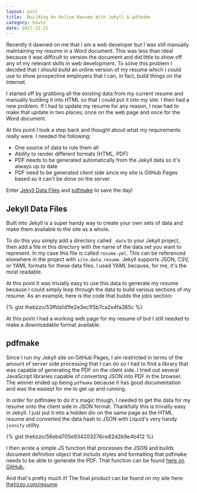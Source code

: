 ```yaml
---
layout: post
title:  Building An Online Resume With Jekyll & pdfmake
category: howto
date: 2017-12-21
---
```


Recently it dawned on me that I am a web developer but I was still manually maintaining my resume in a Word document.  This was less than ideal because it was difficult to version the document and did little to show off any of my relevant skills in web development. To solve this problem I decided that I should build an online version of my resume which I could use to show prospective employers that I can, in fact, build things on the Internet.

I started off by grabbing all the existing data from my current resume and manually building it into HTML so that I could put it into my site. I then had a new problem. If I had to update my resume for any reason, I now had to make that update in two places; once on the web page and once for the Word document.

At this point I took a step back and thought about what my requirements really were. I needed the following:

* One source of data to rule them all
* Ability to render different formats (HTML, PDF)
* PDF needs to be generated automatically from the Jekyll data so it's always up to date
* PDF need to be generated client side since my site is GitHub Pages based so it can't be done on the server

Enter [Jekyll Data Files](https://jekyllrb.com/docs/datafiles/) and [pdfmake](http://pdfmake.org/#/) to save the day!

## Jekyll Data Files
Built into Jekyll is a super handy way to create your own sets of data and make them available to the site as a whole.

To do this you simply add a directory called `_data` to your Jekyll project, then add a file in this directory with the name of the data set you want to represent.  In my case this file is called `resume.yml`.   This can be referenced elsewhere in the project with `site.data.resume`. Jekyll supports JSON, CSV, or YAML formats for these data files.  I used YAML because, for me, it's the most readable.

At this point it was trivially easy to use this data to generate my resume because I could simply loop through the data to build various sections of my resume.  As an example, here is the code that builds the jobs section:

{% gist thetizzo/53ffda1d1fe2e3ec1f5b7ca2e4fa385c %}

At this point I had a working web page for my resume of but I still needed to make a downloadable format available.

## pdfmake
Since I run my Jekyll site on GitHub Pages, I am restricted in terms of the amount of server side processing that I can do so I had to find a library that was capable of generating the PDF on the client side. I tried out several JavaScript libraries capable of converting JSON into PDF in the browser.  The winner ended up being `pdfmake` because it has good documentation and was the easiest for me to get up and running.

In order for pdfmake to do it's magic though, I needed to get the data for my resume onto the client side in JSON format.  Thankfully this is trivially easy in Jekyll.  I just put it into a hidden div on the same page as the HTML resume and converted the data hash to JSON with Liquid's very handy `jsonify` utility.

{% gist thetizzo/56ebd705e934203276ce82d2b9e4b412 %}

I then wrote a simple JS function that processes the JSON and builds document definition object that includs styles and formatting that pdfmake needs to be able to generate the PDF.  That function can be found [here on GitHub.](https://github.com/thetizzo/thetizzo.github.io/blob/master/assets/javascripts/resume.js)

And that's pretty much it!  The final product can be found on my site here: [thetizzo.com/resume](/resume)
